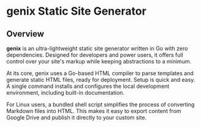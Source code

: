 # genix Static Site Generator

## Overview

**genix** is an ultra-lightweight static site generator written in Go with zero dependencies. Designed for developers and power users, it offers full control over your site's markup while keeping abstractions to a minimum.

At its core, genix uses a Go-based HTML compiler to parse templates and generate static HTML files, ready for deployment. Setup is quick and easy. A single command installs and configures the local development environment, including built-in documentation.

For Linux users, a bundled shell script simplifies the process of converting Markdown files into HTML. This makes it easy to export content from Google Drive and publish it directly to your custom site.